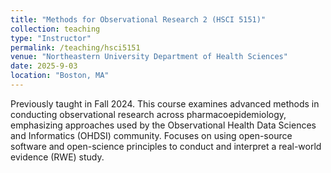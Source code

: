 ```yaml
---
title: "Methods for Observational Research 2 (HSCI 5151)"
collection: teaching
type: "Instructor"
permalink: /teaching/hsci5151
venue: "Northeastern University Department of Health Sciences"
date: 2025-9-03
location: "Boston, MA"
---
```


Previously taught in Fall 2024. This course examines advanced methods in conducting observational research across pharmacoepidemiology, emphasizing approaches used by the Observational Health Data Sciences and Informatics (OHDSI) community.
Focuses on using open-source software and open-science principles to conduct and interpret a real-world evidence (RWE) study.
